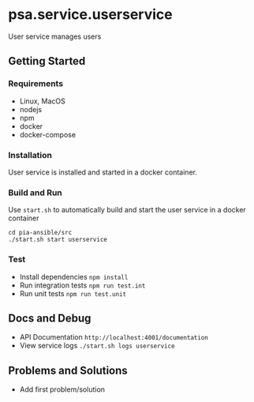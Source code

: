 # psa.service.userservice

User service manages users

## Getting Started

### Requirements

- Linux, MacOS
- nodejs
- npm
- docker
- docker-compose

### Installation

User service is installed and started in a docker container.

### Build and Run

Use `start.sh` to automatically build and start the user service in a docker container

```
cd pia-ansible/src
./start.sh start userservice
```

### Test

- Install dependencies `npm install`
- Run integration tests `npm run test.int`
- Run unit tests `npm run test.unit`

## Docs and Debug

- API Documentation `http://localhost:4001/documentation`
- View service logs `./start.sh logs userservice`

## Problems and Solutions

- Add first problem/solution

